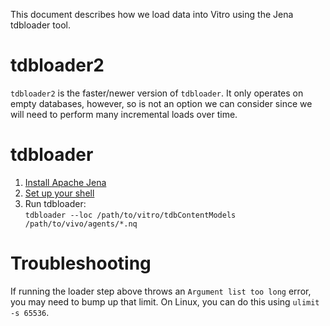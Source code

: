 This document describes how we load data into Vitro using the Jena tdbloader tool.

# tdbloader2

`tdbloader2` is the faster/newer version of `tdbloader`. It only operates on empty databases, however, so is not an option we can consider since we will need to perform many incremental loads over time.

# tdbloader

1. [Install Apache Jena](https://jena.apache.org/download/index.cgi)
1. [Set up your shell](https://jena.apache.org/documentation/tdb/commands.html#script-set-up-bash-scripts)
1. Run tdbloader:  
    `tdbloader --loc /path/to/vitro/tdbContentModels /path/to/vivo/agents/*.nq`

# Troubleshooting

If running the loader step above throws an `Argument list too long` error, you may need to bump up that limit. On Linux, you can do this using `ulimit -s 65536`.
